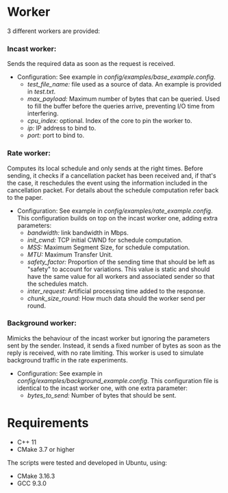 # Worker

3 different workers are provided:

### Incast worker:

Sends the required data as soon as the request is received.
- Configuration: See example in *config/examples/base_example.config*.
    - *test_file_name:* file used as a source of data. An example is provided in *test.txt*.
    - *max_payload:* Maximum number of bytes that can be queried. Used to fill the buffer before the queries arrive,
    preventing I/O time from interfering.
    - *cpu_index:* optional. Index of the core to pin the worker to.
    - *ip:* IP address to bind to.
    - *port:* port to bind to.
    
### Rate worker: 

Computes its local schedule and only sends at the right times. Before sending, it checks if a 
cancellation packet has been received and, if that's the case, it reschedules the event using the information included
in the cancellation packet. For details about the schedule computation refer back to the paper.
- Configuration: See example in *config/examples/rate_example.config*. This configuration builds on top on the 
incast worker one, adding extra parameters:
    - *bandwidth:* link bandwidth in Mbps.
    - *init_cwnd:* TCP initial CWND for schedule computation.
    - *MSS:* Maximum Segment Size, for schedule computation.
    - *MTU:* Maximum Transfer Unit.
    - *safety_factor:* Proportion of the sending time that should be left as "safety" to account for variations. 
    This value is static and should have the same value for all workers and associated sender so that the schedules
    match.
    - *inter_request:* Artificial processing time added to the response.
    - *chunk_size_round:* How much data should the worker send per round. 
        
### Background worker:

Mimicks the behaviour of the incast worker but ignoring the parameters sent by the sender. Instead, it sends a fixed
number of bytes as soon as the reply is received, with no rate limiting. This worker is used to simulate background 
traffic in the rate experiments.
- Configuration: See example in *config/examples/background_example.config*. This configuration file is identical to the 
incast worker one, with one extra parameter:
    - *bytes_to_send:* Number of bytes that should be sent. 

# Requirements
  - C++ 11 
  - CMake 3.7 or higher
  
The scripts were tested and developed in Ubuntu, using:
  - CMake 3.16.3
  - GCC 9.3.0
  